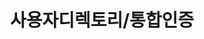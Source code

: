 ---
title: 사용자디렉토리/통합인증
linkTitle: "사용자디렉토리/통합인증"
description: "사용자디렉토리/통합인증"
url: /common-component/user-authentication
menu:
  depth:
    weight: 2
    parent: "common-component"
    identifier: "user-authentication"
---